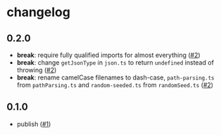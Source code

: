 # changelog

## 0.2.0

- **break**: require fully qualified imports for almost everything
  ([#2](https://github.com/feltcoop/felt/pull/2))
- **break**: change `getJsonType` in `json.ts` to return `undefined` instead of throwing
  ([#2](https://github.com/feltcoop/felt/pull/2))
- **break**: rename camelCase filenames to dash-case,
  `path-parsing.ts` from `pathParsing.ts` and
  `random-seeded.ts` from `randomSeed.ts`
  ([#2](https://github.com/feltcoop/felt/pull/2))

## 0.1.0

- publish
  ([#1](https://github.com/feltcoop/felt/pull/1))
